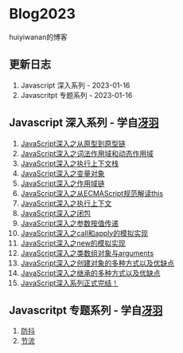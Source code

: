 # Blog2023
huiyiwanan的博客

## 更新日志
1. Javascript 深入系列 - 2023-01-16
2. Javascritpt 专题系列 - 2023-01-16

## Javascript 深入系列 - 学自[冴羽](https://github.com/mqyqingfeng/Blog)
1. [JavaScript深入之从原型到原型链](https://github.com/huiyiwanan/Blog2023/issues/1)
2. [JavaScript深入之词法作用域和动态作用域](https://github.com/huiyiwanan/Blog2023/issues/2)
3. [JavaScript深入之执行上下文栈](https://github.com/huiyiwanan/Blog2023/issues/3)
4. [JavaScript深入之变量对象](https://github.com/huiyiwanan/Blog2023/issues/4)
5. [JavaScript深入之作用域链](https://github.com/huiyiwanan/Blog2023/issues/5)
6. [JavaScript深入之从ECMAScript规范解读this](https://github.com/huiyiwanan/Blog2023/issues/6)
7. [JavaScript深入之执行上下文](https://github.com/huiyiwanan/Blog2023/issues/7)
8. [JavaScript深入之闭包](https://github.com/huiyiwanan/Blog2023/issues/8)
9. [JavaScript深入之参数按值传递](https://github.com/huiyiwanan/Blog2023/issues/9)
10. [JavaScript深入之call和apply的模拟实现](https://github.com/huiyiwanan/Blog2023/issues/10)
11. [JavaScript深入之new的模拟实现](https://github.com/huiyiwanan/Blog2023/issues/11)
12. [JavaScript深入之类数组对象与arguments](https://github.com/huiyiwanan/Blog2023/issues/12)
13. [JavaScript深入之创建对象的多种方式以及优缺点](https://github.com/huiyiwanan/Blog2023/issues/13)
14. [JavaScript深入之继承的多种方式以及优缺点](https://github.com/huiyiwanan/Blog2023/issues/14)
15. [JavaScript深入系列正式完结！](https://github.com/huiyiwanan/Blog2023/issues/15)

## Javascritpt 专题系列 - 学自[冴羽](https://github.com/mqyqingfeng/Blog)
1. [防抖](https://github.com/huiyiwanan/Blog2023/issues/16)
2. [节流](https://github.com/huiyiwanan/Blog2023/issues/16)
